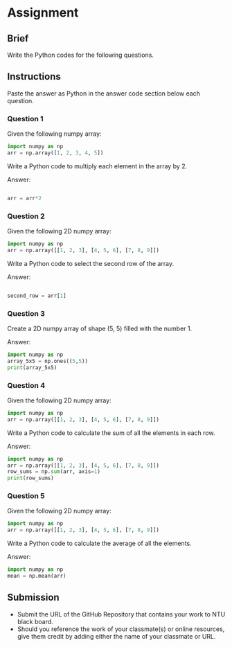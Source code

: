 # Assignment

## Brief

Write the Python codes for the following questions.

## Instructions

Paste the answer as Python in the answer code section below each question.

### Question 1

Given the following numpy array:

```python
import numpy as np
arr = np.array([1, 2, 3, 4, 5])
```

Write a Python code to multiply each element in the array by 2.

Answer:

```python

arr = arr*2
```

### Question 2

Given the following 2D numpy array:

```python
import numpy as np
arr = np.array([[1, 2, 3], [4, 5, 6], [7, 8, 9]])
```

Write a Python code to select the second row of the array.

Answer:

```python

second_row = arr[1]

```

### Question 3

Create a 2D numpy array of shape (5, 5) filled with the number 1.

Answer:

```python
import numpy as np
array_5x5 = np.ones((5,5))
print(array_5x5)

```

### Question 4

Given the following 2D numpy array:

```python
import numpy as np
arr = np.array([[1, 2, 3], [4, 5, 6], [7, 8, 9]])
```

Write a Python code to calculate the sum of all the elements in each row.

Answer:

```python
import numpy as np
arr = np.array([[1, 2, 3], [4, 5, 6], [7, 8, 9]])
row_sums = np.sum(arr, axis=1)
print(row_sums)

```

### Question 5

Given the following 2D numpy array:

```python
import numpy as np
arr = np.array([[1, 2, 3], [4, 5, 6], [7, 8, 9]])
```

Write a Python code to calculate the average of all the elements.

Answer:

```python
import numpy as np
mean = np.mean(arr)
```

## Submission

- Submit the URL of the GitHub Repository that contains your work to NTU black board.
- Should you reference the work of your classmate(s) or online resources, give them credit by adding either the name of your classmate or URL.
